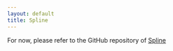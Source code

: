```yaml
---
layout: default
title: Spline
---
```


For now, please refer to the GitHub repository of [Spline](https://github.com/AbsaOSS/Spline)
